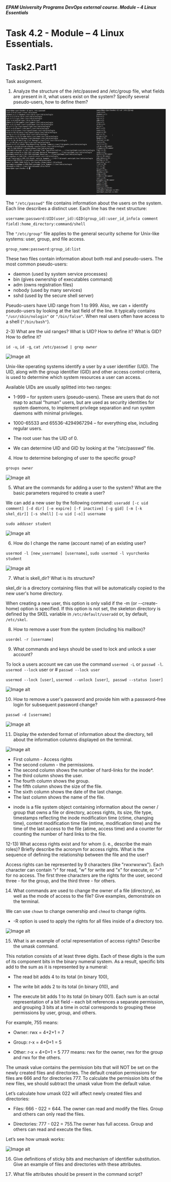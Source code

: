 ##### EPAM University Programs DevOps external course. Module – 4 Linux Essentials

# Task 4.2 - Module – 4 Linux Essentials.

# Task2.Part1 

Task assignment.

1) Analyze the structure of the /etc/passwd and /etc/group file, what fields are present in it, what users exist on the system? Specify several pseudo-users, how to define them?

![Image alt](img/module_4_task_4-2_part1_1-1.png)

The ```"/etc/passwd"``` file contains information about the users on the system. Each line describes a distinct user. Each line has the next structure:

```username:password:UID(user_id):GID(group_id):user_id_info(a comment field):home_directory:command/shell```

The ```"/etc/group"``` file applies to the general security scheme for Unix-like systems: user, group, and file access.

```group_name:password:group_id:list```

These two files contain information about both real and pseudo-users. The most common pseudo-users:

+ daemon (used by system service processes)
+ bin (gives ownership of executables command)
+ adm (owns registration files)
+ nobody (used by many services)
+ sshd (used by the secure shell server)

 Pseudo-users have UID range from 1 to 999. Also, we can + identify pseudo-users by looking at the last field of the line. It typically contains ```"/usr/sbin/nologin"``` or ```"/bin/false"```. When real users often have access to a shell (```"/bin/bash"```).

2-3) What are the uid ranges? What is UID? How to define it?
What is GID? How to define it?

```id -u```, ```id -g```, ```cat /etc/passwd | grep owner```

![Image alt](img/module_4_task_4-2_part1_2-1.png)

Unix-like operating systems identify a user by a user identifier (UID). The UID, along with the group identifier (GID) and other access control criteria, is used to determine which system resources a user can access.

Available UIDs are usually splitted into two ranges:

+ 1-999 – for system users (pseudo-users). These are users that do not map to actual “human” users, but are used as security identities for system daemons, to implement privilege separation and run system daemons with minimal privileges.

+ 1000-65533 and 65536-4294967294 – for everything else, including regular users.

+ The root user has the UID of 0.

+ We can determine UID and GID by looking at the "/etc/passwd" file.

4) How to determine belonging of user to the specific group?

```groups owner```

![Image alt](img/module_4_task_4-2_part1_4-1.png)

5) What are the commands for adding a user to the system? What are the basic parameters required to create a user?

We can add a new user by the following command: ```useradd [-c uid comment] [-d dir] [-e expire] [-f inactive] [-g gid] [-m [-k skel_dir]] [-s shell] [-u uid [-o]] username```

```sudo adduser student```

![Image alt](img/module_4_task_4-2_part1_5-1.png)

6) How do I change the name (account name) of an existing user?

```usermod -l [new_username] [username]```, ```sudo usermod -l vyurchenko student```

![Image alt](img/module_4_task_4-2_part1_6-1.png)

7) What is skell_dir? What is its structure?

skel_dir is a directory containing files that will be automatically copied to the new user's home directory.

When creating a new user, this option is only valid if the -m (or --create-home) option is specified. If this option is not set, the skeleton directory is defined by the SKEL variable in ```/etc/default/useradd``` or, by default, ```/etc/skel```.

8) How to remove a user from the system (including his mailbox)?

```userdel -r [username]```

9) What commands and keys should be used to lock and unlock a user account?

To lock a users account we can use the command ```usermod -L``` or ```passwd -l```. ```usermod --lock``` user or # ```passwd --lock user```

```usermod --lock [user]```, ```usermod --unlock [user]```, ``` passwd --status [user]```

![Image alt](img/module_4_task_4-2_part1_9-1.png)

10) How to remove a user's password and provide him with a password-free login for subsequent password change?

```passwd -d [username]```

![Image alt](img/module_4_task_4-2_part1_10-1.png)

11) Display the extended format of information about the directory, tell about the information columns displayed on the terminal.

![Image alt](img/module_4_task_4-2_part1_11-1.png)

+ First column - Access rights
+ The second column - the permissions.
+ The second column shows the number of hard-links for the inode*.
+ The third column shows the user.
+ The fourth column shows the group.
+ The fifth column shows the size of the file.
+ The sixth column shows the date of the last change.
+ The last column shows the name of the file.

* inode is a file system object containing information about the owner / group that owns a file or directory, access rights, its size, file type, timestamps reflecting the inode modification time (ctime, changing time), content modification time file (mtime, modification time) and the time of the last access to the file (atime, access time) and a counter for counting the number of hard links to the file.

12-13) What access rights exist and for whom (i. e., describe the main roles)? Briefly describe the acronym for access rights. What is the sequence of defining the relationship between the file and the user?

Access rights can be represented by 9 characters (like "rwxrwxrwx"). Each character can contain “r" for read, "w" for write and "x" for execute, or "-" for no access. The first three characters are the rights for the user, second three - for the group, and the third three - for others.

14) What commands are used to change the owner of a file (directory), as well as the mode of access to the file? Give examples, demonstrate on the terminal.

We can use ```chown``` to change ownership and ```chmod``` to change rights.

+ -R option is used to apply the rights for all files inside of a directory too.

![Image alt](img/module_4_task_4-2_part1_14-1.png)

15) What is an example of octal representation of access rights? Describe the umask command.

This notation consists of at least three digits. Each of these digits is the sum of its component bits in the binary numeral system. As a result, specific bits add to the sum as it is represented by a numeral:

+ The read bit adds 4 to its total (in binary 100),

+ The write bit adds 2 to its total (in binary 010), and

+ The execute bit adds 1 to its total (in binary 001). Each sum is an octal representation of a bit field – each bit references a separate permission, and grouping 3 bits at a time in octal corresponds to grouping these permissions by user, group, and others.

For example, 755 means:

+ Owner: rwx = 4+2+1 = 7

+ Group: r-x = 4+0+1 = 5

+ Other: r-x = 4+0+1 = 5 777 means: rwx for the owner, rwx for the group and rwx for the others.

The umask value contains the permission bits that will NOT be set on the newly created files and directories. The default creation permissions for files are 666 and for directories 777. To calculate the permission bits of the new files, we should subtract the umask value from the default value.

Let’s calculate how umask 022 will affect newly created files and directories:

+ Files: 666 - 022 = 644. The owner can read and modify the files. Group and others can only read the files.

+ Directories: 777 - 022 = 755.The owner has full access. Group and others can read and execute the files.

Let’s see how umask works:

![Image alt](img/module_4_task_4-2_part1_15-1.png)

16) Give definitions of sticky bits and mechanism of identifier substitution. Give an example of files and directories with these attributes.

17) What file attributes should be present in the command script?